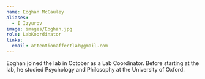 ```yaml
---
name: Eoghan McCauley
aliases:
  - I Izyurov
image: images/Eoghan.jpg
role: LabKoordinator
links:
  email: attentionaffectlab@gmail.com
---
```


Eoghan joined the lab in October as a Lab Coordinator. Before starting at the lab, he studied Psychology and Philosophy at the University of Oxford. 